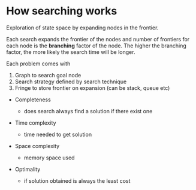 # How searching works

Exploration of state space by expanding nodes in the frontier.

Each search expands the frontier of the nodes and number of frontiers for each node is the **branching** factor of the node. The higher the branching factor, the more likely the search time will be longer.

Each problem comes with

1. Graph to search goal node
2. Search strategy defined by search technique
3. Fringe to store frontier on expansion (can be stack, queue etc)

- Completeness
  - does search always find a solution if there exist one

- Time complexity
  - time needed to get solution

- Space complexity
  - memory space used
  
- Optimality
  - if solution obtained is always the least cost

